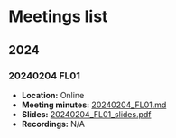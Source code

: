 # Meetings list

## 2024

### 20240204 FL01

- **Location:** Online
- **Meeting minutes:** [20240204_FL01.md](./20240204_FL01.md)
- **Slides:** [20240204_FL01_slides.pdf](./20240204_FL01_slides.pdf)
- **Recordings:** N/A
